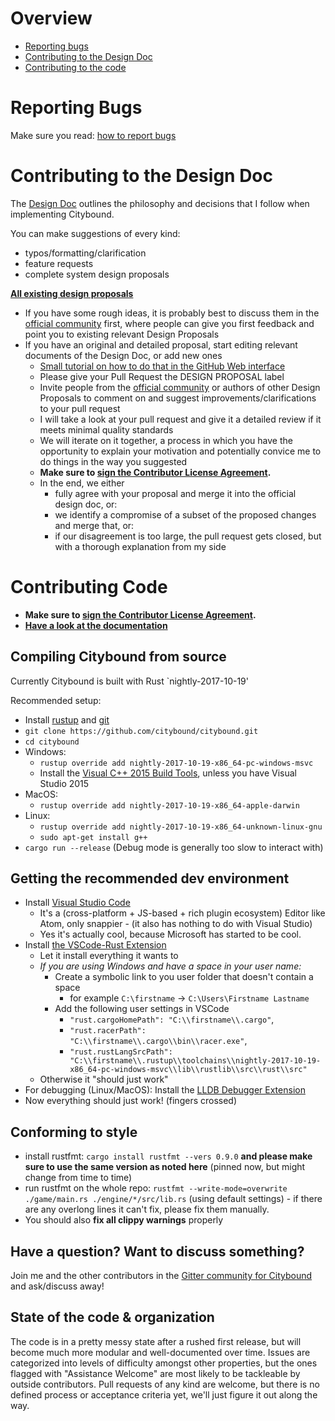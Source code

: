 # Overview

* [Reporting bugs](#reporting-bugs)
* [Contributing to the Design Doc](#contributing-to-the-design-doc)
* [Contributing to the code](#contributing-code)

# Reporting Bugs

Make sure you read: [how to report bugs](https://github.com/citybound/citybound/wiki/How-to-report-bugs)

# Contributing to the Design Doc

The [Design Doc](game/README.md) outlines the philosophy and decisions that I follow when implementing Citybound.

You can make suggestions of every kind:

* typos/formatting/clarification
* feature requests
* complete system design proposals

**[All existing design proposals](https://github.com/citybound/citybound/pulls?utf8=✓&q=is%3Apr%20label%3A%22DESIGN%20PROPOSAL%22%20)**

* If you have some rough ideas, it is probably best to discuss them in the [official community](https://reddit.com/r/Citybound) first, where people can give you first feedback and point you to existing relevant Design Proposals
* If you have an original and detailed proposal, start editing relevant documents of the Design Doc, or add new ones
  * [Small tutorial on how to do that in the GitHub Web interface](https://help.github.com/articles/editing-files-in-another-user-s-repository/)
  * Please give your Pull Request the DESIGN PROPOSAL label
  * Invite people from the [official community](https://reddit.com/r/Citybound) or authors of other Design Proposals to comment on and suggest improvements/clarifications to your pull request
  * I will take a look at your pull request and give it a detailed review if it meets minimal quality standards
  * We will iterate on it together, a process in which you have the opportunity to explain your motivation and potentially convice me to do things in the way you suggested
  * **Make sure to <a href="https://www.clahub.com/agreements/citybound/citybound">sign the Contributor License Agreement</a>.**
  * In the end, we either
     * fully agree with your proposal and merge it into the official design doc, or:
     * we identify a compromise of a subset of the proposed changes and merge that, or:
     * if our disagreement is too large, the pull request gets closed, but with a thorough explanation from my side

# Contributing Code

* **Make sure to <a href="https://www.clahub.com/agreements/citybound/citybound">sign the Contributor License Agreement</a>.**
* **[Have a look at the documentation](http://citybound.github.io/citybound)**

## Compiling Citybound from source 

Currently Citybound is built with Rust `nightly-2017-10-19'

Recommended setup:
* Install [rustup](https://rustup.rs/) and [git](https://git-scm.com/)
* `git clone https://github.com/citybound/citybound.git`
* `cd citybound`
* Windows:
  * `rustup override add nightly-2017-10-19-x86_64-pc-windows-msvc`
  * Install the [Visual C++ 2015 Build Tools](http://landinghub.visualstudio.com/visual-cpp-build-tools), unless you have Visual Studio 2015
* MacOS:
  * `rustup override add nightly-2017-10-19-x86_64-apple-darwin`
* Linux:
  * `rustup override add nightly-2017-10-19-x86_64-unknown-linux-gnu`
  * `sudo apt-get install g++`
* `cargo run --release` (Debug mode is generally too slow to interact with)

## Getting the recommended dev environment

* Install [Visual Studio Code](https://code.visualstudio.com)
  * It's a (cross-platform + JS-based + rich plugin ecosystem) Editor like Atom, only snappier - (it also has nothing to do with Visual Studio)
  * Yes it's actually cool, because Microsoft has started to be cool.
* Install [the VSCode-Rust Extension](https://marketplace.visualstudio.com/items?itemName=kalitaalexey.vscode-rust)
  * Let it install everything it wants to
  * *If you are using Windows and have a space in your user name:*
    * Create a symbolic link to you user folder that doesn't contain a space
      * for example `C:\firstname` -> `C:\Users\Firstname Lastname`
    * Add the following user settings in VSCode
      * `"rust.cargoHomePath": "C:\\firstname\\.cargo"`,
      * `"rust.racerPath": "C:\\firstname\\.cargo\\bin\\racer.exe"`,
      * `"rust.rustLangSrcPath": "C:\\firstname\\.rustup\\toolchains\\nightly-2017-10-19-x86_64-pc-windows-msvc\\lib\\rustlib\\src\\rust\\src"`
  * Otherwise it "should just work"
* For debugging (Linux/MacOS): Install the [LLDB Debugger Extension](https://marketplace.visualstudio.com/items?itemName=vadimcn.vscode-lldb)
* Now everything should just work! (fingers crossed)

## Conforming to style

* install rustfmt: `cargo install rustfmt --vers 0.9.0` **and please make sure to use the same version as noted here** (pinned now, but might change from time to time)
* run rustfmt on the whole repo:
  `rustfmt --write-mode=overwrite ./game/main.rs ./engine/*/src/lib.rs`
  (using default settings) - if there are any overlong lines it can't fix, please fix them manually.
* You should also **fix all clippy warnings** properly

## Have a question? Want to discuss something?

Join me and the other contributors in the [Gitter community for Citybound](https://gitter.im/citybound/Lobby) and ask/discuss away!

## State of the code & organization

The code is in a pretty messy state after a rushed first release, but will become much more modular and well-documented over time.
Issues are categorized into levels of difficulty amongst other properties, but the ones flagged with "Assistance Welcome" are most likely to be tackleable by outside contributors.
Pull requests of any kind are welcome, but there is no defined process or acceptance criteria yet, we'll just figure it out along the way.
